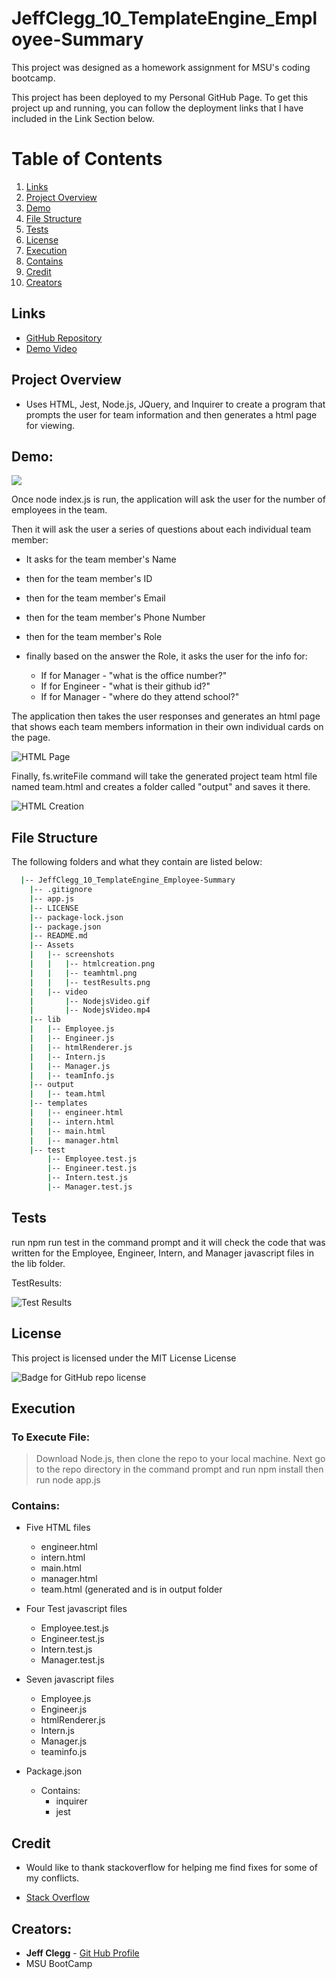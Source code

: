 # JeffClegg_10_TemplateEngine_Employee-Summary

This project was designed as a homework assignment for MSU's coding bootcamp. 

This project has been deployed to my Personal GitHub Page. To get this project up and running, you can follow the deployment links that I have included in the Link Section below.

# Table of Contents
1. [Links](#Links)
2. [Project Overview](#projectoverview)
3. [Demo](#demo)
4. [File Structure](#filestructure)
5. [Tests](#tests)
6. [License](#license)
7. [Execution](Execution)
8. [Contains](#contains)
9. [Credit](#credit)
10. [Creators](#creators)

## Links

* [GitHub Repository](https://github.com/JC72/JeffClegg_10_TemplateEngine_Employee-Summary)
* [Demo Video](https://drive.google.com/file/d/1mkZOLS0ydBmg6XvwXkJLPno20YCT4KyL/view)

## Project Overview <a name="projectoverview"></a>
* Uses HTML, Jest, Node.js, JQuery, and Inquirer to create a program that prompts the user for team information and then generates a html page for viewing.


## Demo:

![](https://github.com/JC72/JeffClegg_10_TemplateEngine_Employee-Summary/blob/main/Assets/video/NodejsVideo.gif)

Once node index.js is run, the application will ask the user for the number of employees in the team.

Then it will ask the user a series of questions about each individual team member:

* It asks for the team member's Name
* then for the team member's ID
* then for the team member's Email
* then for the team member's Phone Number
* then for the team member's Role
* finally based on the answer the Role, it asks the user for the info for:

    * If for Manager - "what is the office number?"
    * If for Engineer - "what is their github id?"
    * If for Manager - "where do they attend school?"

The application then takes the user responses and generates an html page that shows each team members information in their own individual cards on the page.

![HTML Page](https://github.com/JC72/JeffClegg_10_TemplateEngine_Employee-Summary/blob/main/Assets/screenshots/teamhtml.png)

Finally, fs.writeFile command will take the generated project team html file named team.html and creates a folder called "output"  and saves it there.

![HTML Creation](https://github.com/JC72/JeffClegg_10_TemplateEngine_Employee-Summary/blob/main/Assets/screenshots/htmlcreation.png)

## File Structure <a name="filestructure"></a>

The following folders and what they contain are listed below:

```bash
  |-- JeffClegg_10_TemplateEngine_Employee-Summary
    |-- .gitignore
    |-- app.js
    |-- LICENSE
    |-- package-lock.json
    |-- package.json
    |-- README.md
    |-- Assets
    |   |-- screenshots
    |   |   |-- htmlcreation.png
    |   |   |-- teamhtml.png
    |   |   |-- testResults.png
    |   |-- video
    |       |-- NodejsVideo.gif
    |       |-- NodejsVideo.mp4
    |-- lib
    |   |-- Employee.js
    |   |-- Engineer.js
    |   |-- htmlRenderer.js
    |   |-- Intern.js
    |   |-- Manager.js
    |   |-- teamInfo.js
    |-- output
    |   |-- team.html
    |-- templates
    |   |-- engineer.html
    |   |-- intern.html
    |   |-- main.html
    |   |-- manager.html
    |-- test
        |-- Employee.test.js
        |-- Engineer.test.js
        |-- Intern.test.js
        |-- Manager.test.js
```

## Tests

run npm run test in the command prompt and it will check the code that was written for the Employee, Engineer, Intern, and Manager javascript files in the lib folder.

TestResults:

![Test Results](https://github.com/JC72/JeffClegg_10_TemplateEngine_Employee-Summary/blob/main/Assets/screenshots/testResults.png)

## License

This project is licensed under the MIT License License

![Badge for GitHub repo license](https://img.shields.io/github/license/JC72/JeffClegg_10_TemplateEngine_Employee-Summary?style=flat&logo=appveyor)

## Execution
### To Execute File:
> Download Node.js, then clone the repo to your local machine. Next go to the repo directory in the command prompt and run npm install then run node app.js

### Contains:

* Five HTML files
    * engineer.html
    * intern.html
    * main.html
    * manager.html
    * team.html (generated and is in output folder

* Four Test javascript files
    * Employee.test.js 
    * Engineer.test.js
    * Intern.test.js
    * Manager.test.js

* Seven javascript files
    * Employee.js 
    * Engineer.js
    * htmlRenderer.js
    * Intern.js
    * Manager.js
    * teaminfo.js
        
* Package.json
    * Contains:
        * inquirer
        * jest


## Credit

* Would like to thank stackoverflow for helping me find fixes for some of my conflicts.

* [Stack Overflow](https://stackoverflow.com/)

## Creators:

* **Jeff Clegg** - [Git Hub Profile](https://github.com/JC72)
* MSU BootCamp